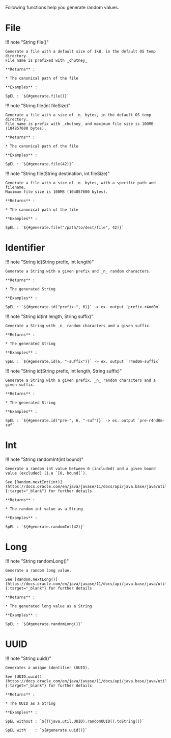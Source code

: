 Following functions help you generate random values.

# File

!!! note "String file()"

    Generate a file with a default size of 1kB, in the default OS temp directory.
    File name is prefixed with _chutney_

    **Returns** :

    * The canonical path of the file

    **Examples** :

    SpEL : `${#generate.file()}`

!!! note "String file(int fileSize)"

    Generate a file with a size of _n_ bytes, in the default OS temp directory.
    File name is prefix with _chutney_ and maximum file size is 100MB (104857600 bytes).

    **Returns** :

    * The canonical path of the file

    **Examples** :

    SpEL : `${#generate.file(42)}`

!!! note "String file(String destination, int fileSize)"

    Generate a file with a size of _n_ bytes, with a specific path and filename.
    Maximum file size is 100MB (104857600 bytes).

    **Returns** :

    * The canonical path of the file

    **Examples** :

    SpEL : `${#generate.file("/path/to/dest/file", 42)}`

# Identifier

!!! note "String id(String prefix, int length)"

    Generate a String with a given prefix and _n_ random characters.

    **Returns** :

    * The generated String

    **Examples** :

    SpEL : `${#generate.id("prefix-", 6)}` -> ex. output `prefix-r4nd0m`

!!! note "String id(int length, String suffix)"

    Generate a String with _n_ random characters and a given suffix.

    **Returns** :

    * The generated String

    **Examples** :

    SpEL : `${#generate.id(6, "-suffix")}` -> ex. output `r4nd0m-suffix`

!!! note "String id(String prefix, int length, String suffix)"

    Generate a String with a given prefix, _n_ random characters and a given suffix.

    **Returns** :

    * The generated String

    **Examples** :

    SpEL : `${#generate.id("pre-", 6, "-suf")}` -> ex. output `pre-r4nd0m-suf`

# Int

!!! note "String randomInt(int bound)"

    Generate a random int value between 0 (included) and a given bound value (excluded) (i.e `[0, bound[`).

    See [Random.nextInt(int)](https://docs.oracle.com/en/java/javase/11/docs/api/java.base/java/util/Random.html#nextInt(int)){:target="_blank"} for further details

    **Returns** : 

    * The random int value as a String

    **Examples** :

    SpEL : `${#generate.randomInt(42)}`

# Long

!!! note "String randomLong()"

    Generate a random long value.

    See [Random.nextLong()](https://docs.oracle.com/en/java/javase/11/docs/api/java.base/java/util/Random.html#nextLong()){:target="_blank"} for further details

    **Returns** :

    * The generated long value as a String

    **Examples** :

    SpEL : `${#generate.randomLong()}`

# UUID

!!! note "String uuid()"

    Generates a unique identifier (UUID). 

    See [UUID.uuid()](https://docs.oracle.com/en/java/javase/11/docs/api/java.base/java/util/UUID.html){:target="_blank"} for further details

    **Returns** :

    * The UUID as a String

    **Examples** :

    SpEL without : `${T(java.util.UUID).randomUUID().toString()}`

    SpEL with    : `${#generate.uuid()}`

